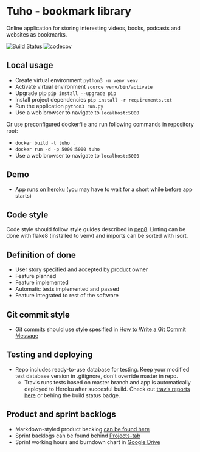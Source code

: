 # Tuho - bookmark library
Online application for storing interesting videos, books, podcasts and websites as bookmarks.


[![Build Status](https://travis-ci.com/otahontas/tuho.svg?branch=master)](https://travis-ci.com/otahontas/tuho) [![codecov](https://codecov.io/gh/otahontas/tuho/branch/master/graph/badge.svg)](https://codecov.io/gh/otahontas/tuho)


## Local usage

   * Create virtual environment `python3 -m venv venv`
   * Activate virtual environment `source venv/bin/activate`
   * Upgrade pip `pip install --upgrade pip`
   * Install project dependencies `pip install -r requirements.txt`
   * Run the application `python3 run.py`
   * Use a web browser to navigate to `localhost:5000`

Or use preconfigured dockerfile and run following commands in repository root:
   * `docker build -t tuho .`
   * `docker run -d -p 5000:5000 tuho`
   * Use a web browser to navigate to `localhost:5000`


## Demo
- App [runs on heroku](https://tuho-lukuvinkkikirjasto.herokuapp.com/) (you may have to wait for a short while before app starts)

## Code style

Code style should follow style guides described in [pep8](https://www.python.org/dev/peps/pep-0008/). Linting can be done with flake8 (installed to venv) and imports can be sorted with isort.


## Definition of done
- User story specified and accepted by product owner
- Feature planned
- Feature implemented
- Automatic tests implemented and passed
- Feature integrated to rest of the software

## Git commit style
- Git commits should use style spesified in [How to Write a Git Commit Message](https://chris.beams.io/posts/git-commit/)

## Testing and deploying
- Repo includes ready-to-use database for testing. Keep your modified test database version in .gitignore, don't override master in repo.
    - Travis runs tests based on master branch and app is automatically deployed to Heroku after succesful build. Check out [travis reports here](https://travis-ci.com/otahontas/tuho) or behing the build status badge.

## Product and sprint backlogs
- Markdown-styled product backlog [can be found here](https://github.com/otahontas/tuho/blob/master/documentation/productbacklog.md)
- Sprint backlogs can be found behind [Projects-tab](https://github.com/otahontas/tuho/projects)
- Sprint working hours and burndown chart in [Google Drive](https://docs.google.com/spreadsheets/d/1mZTxDfF5NAi7l06G1bbRIsrdH6kzyGXTUGnV5ptv-mw/edit?usp=sharing)
